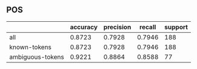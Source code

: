 
## POS

|                  | accuracy | precision | recall | support |
|------------------|----------|-----------|--------|---------|
| all              | 0.8723   | 0.7928    | 0.7946 | 188     |
| known-tokens     | 0.8723   | 0.7928    | 0.7946 | 188     |
| ambiguous-tokens | 0.9221   | 0.8864    | 0.8588 | 77      |

